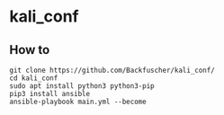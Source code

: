 # kali_conf
## How to
```
git clone https://github.com/Backfuscher/kali_conf/
cd kali_conf
sudo apt install python3 python3-pip
pip3 install ansible
ansible-playbook main.yml --become
```
